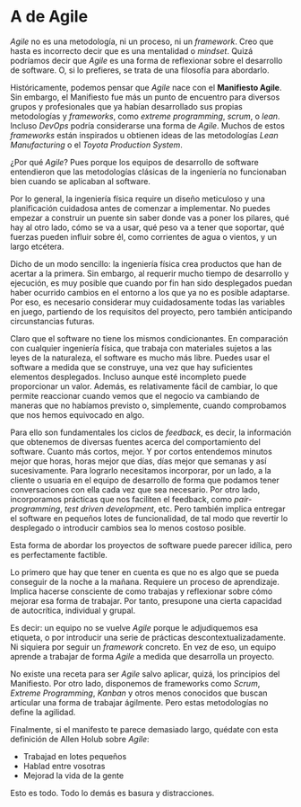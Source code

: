 # A de Agile

_Agile_ no es una metodología, ni un proceso, ni un _framework_. Creo que hasta es incorrecto decir que es una mentalidad o _mindset_. Quizá podríamos decir que _Agile_ es una forma de reflexionar sobre el desarrollo de software. O, si lo prefieres, se trata de una filosofía para abordarlo.

Históricamente, podemos pensar que _Agile_ nace con el **Manifiesto Agile**. Sin embargo, el Manifiesto fue más un punto de encuentro para diversos grupos y profesionales que ya habían desarrollado sus propias metodologías y _frameworks_, como _extreme programming_, _scrum_, o _lean_. Incluso _DevOps_ podría considerarse una forma de _Agile_. Muchos de estos _frameworks_ están inspirados u obtienen ideas de las metodologías _Lean Manufacturing_ o el _Toyota Production System_.

¿Por qué _Agile_? Pues porque los equipos de desarrollo de software entendieron que las metodologías clásicas de la ingeniería no funcionaban bien cuando se aplicaban al software. 

Por lo general, la ingeniería física require un diseño meticuloso y una planificación cuidadosa antes de comenzar a implementar. No puedes empezar a construir un puente sin saber donde vas a poner los pilares, qué hay al otro lado, cómo se va a usar, qué peso va a tener que soportar, qué fuerzas pueden influir sobre él, como corrientes de agua o vientos, y un largo etcétera.

Dicho de un modo sencillo: la ingeniería física crea productos que han de acertar a la primera. Sin embargo, al requerir mucho tiempo de desarrollo y ejecución, es muy posible que cuando por fin han sido desplegados puedan haber ocurrido cambios en el entorno a los que ya no es posible adaptarse. Por eso, es necesario considerar muy cuidadosamente todas las variables en juego, partiendo de los requisitos del proyecto, pero también anticipando circunstancias futuras.

Claro que el software no tiene los mismos condicionantes. En comparación con cualquier ingeniería física, que trabaja con materiales sujetos a las leyes de la naturaleza, el software es mucho más libre. Puedes usar el software a medida que se construye, una vez que hay suficientes elementos desplegados. Incluso aunque esté incompleto puede proporcionar un valor. Además, es relativamente fácil de cambiar, lo que permite reaccionar cuando vemos que el negocio va cambiando de maneras que no habíamos previsto o, simplemente, cuando comprobamos que nos hemos equivocado en algo.

Para ello son fundamentales los ciclos de _feedback_, es decir, la información que obtenemos de diversas fuentes acerca del comportamiento del software. Cuanto más cortos, mejor. Y por cortos entendemos minutos mejor que horas, horas mejor que días, días mejor que semanas y así sucesivamente. Para lograrlo necesitamos incorporar, por un lado, a la cliente o usuaria en el equipo de desarrollo de forma que podamos tener conversaciones con ella cada vez que sea necesario. Por otro lado, incorporamos prácticas que nos faciliten el feedback, como _pair-programming_, _test driven development_, etc. Pero también implica entregar el software en pequeños lotes de funcionalidad, de tal modo que revertir lo desplegado o introducir cambios sea lo menos costoso posible.

Esta forma de abordar los proyectos de software puede parecer idílica, pero es perfectamente factible. 

Lo primero que hay que tener en cuenta es que no es algo que se pueda conseguir de la noche a la mañana. Requiere un proceso de aprendizaje. Implica hacerse consciente de como trabajas y reflexionar sobre cómo mejorar esa forma de trabajar. Por tanto, presupone una cierta capacidad de autocrítica, individual y grupal.

Es decir: un equipo no se vuelve _Agile_ porque le adjudiquemos esa etiqueta, o por introducir una serie de prácticas descontextualizadamente. Ni siquiera por seguir un _framework_ concreto. En vez de eso, un equipo aprende a trabajar de forma _Agile_ a medida que desarrolla un proyecto.

No existe una receta para ser _Agile_ salvo aplicar, quizá, los principios del Manifiesto. Por otro lado, disponemos de frameworks como _Scrum_, _Extreme Programming_, _Kanban_ y otros menos conocidos que buscan articular una forma de trabajar ágilmente. Pero estas metodologías no define la agilidad.

Finalmente, si el manifesto te parece demasiado largo, quédate con esta definición de Allen Holub sobre _Agile_:

* Trabajad en lotes pequeños
* Hablad entre vosotras
* Mejorad la vida de la gente

Esto es todo. Todo lo demás es basura y distracciones.
